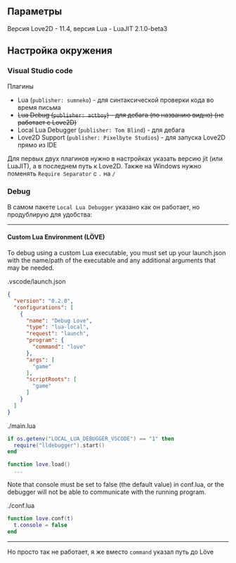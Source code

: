 
## Параметры 

Версия Love2D - 11.4, версия Lua - LuaJIT 2.1.0-beta3

## Настройка окружения

### Visual Studio code

Плагины
- Lua (``publisher: sumneko``) - для синтаксической проверки кода во время письма
- ~~Lua Debug (``publisher: actboy``) - для дебага (по названию видно) (не работает с Love2D)~~
- Local Lua Debugger (``publisher: Tom Blind``) - для дебага
- Love2D Support (``publisher: Pixelbyte Studios``) - для запуска Love2D прямо из IDE

Для первых двух плагинов нужно в настройках указать версию jit (или LuaJIT), а в последнем путь к Love2D. Также на Windows нужно поменять ``Require Separator`` с ``.`` на ``/``

### Debug

В самом пакете `Local Lua Debugger` указано как он работает, но продублирую для удобства:

---


#### Custom Lua Environment (LÖVE)
To debug using a custom Lua executable, you must set up your launch.json with the name/path of the executable and any additional arguments that may be needed.


.vscode/launch.json
```json
{
  "version": "0.2.0",
  "configurations": [
    {
      "name": "Debug Love",
      "type": "lua-local",
      "request": "launch",
      "program": {
        "command": "love"
      },
      "args": [
        "game"
      ],
      "scriptRoots": [
        "game"
      ]
    }
  ]
}
```

./main.lua
```lua
if os.getenv("LOCAL_LUA_DEBUGGER_VSCODE") == "1" then
  require("lldebugger").start()
end

function love.load()
  ...
```

Note that console must be set to false (the default value) in conf.lua, or the debugger will not be able to communicate with the running program.

./conf.lua
```lua
function love.conf(t)
  t.console = false
end
```

---

Но просто так не работает, я же вместо `command` указал путь до Löve
